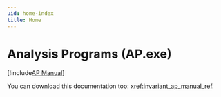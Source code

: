 ```yaml
---
uid: home-index
title: Home
---
```


# Analysis Programs (AP.exe)

[!include[AP Manual](./intro.md)]

You can download this documentation too: <xref:invariant_ap_manual_ref>.

